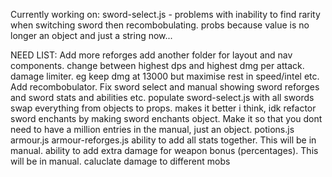 Currently working on:
    sword-select.js - problems with inability to find rarity when switching sword then recombobulating. probs because value is no longer an object and just a string now...

NEED LIST: 
    Add more reforges
    add another folder for layout and nav components.
    change between highest dps and highest dmg per attack.
    damage limiter. eg keep dmg at 13000 but maximise rest in speed/intel etc.
    Add recombobulator.
    Fix sword select and manual showing sword reforges and sword stats and abilities etc.
    populate sword-select.js with all swords
    swap everything from objects to props. makes it better i think, idk
    refactor sword enchants by making sword enchants object. Make it so that you dont need to have a million entries in the manual, just an object.
    potions.js
    armour.js
    armour-reforges.js
    ability to add all stats together. This will be in manual.
    ability to add extra damage for weapon bonus (percentages). This will be in manual.
    caluclate damage to different mobs